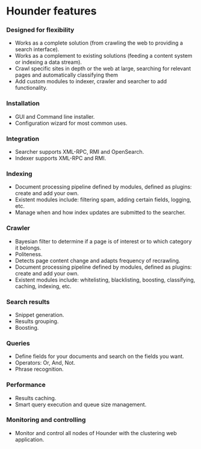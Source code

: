 # Hounder features #

### Designed for flexibility ###

  * Works as a complete solution (from crawling the web to providing a search interface).
  * Works as a complement to existing solutions (feeding a content system or indexing a data stream).
  * Crawl specific sites in depth or the web at large, searching for relevant pages and automatically classifying them
  * Add custom modules to indexer, crawler and searcher to add functionality.

### Installation ###

  * GUI and Command line installer.
  * Configuration wizard for most common uses.

### Integration ###

  * Searcher supports XML-RPC, RMI and OpenSearch.
  * Indexer supports XML-RPC and RMI.

### Indexing ###

  * Document processing pipeline defined by modules, defined as plugins: create and add your own.
  * Existent modules include: filtering spam, adding certain fields, logging, etc.
  * Manage when and how index updates are submitted to the searcher.

### Crawler ###

  * Bayesian filter to determine if a page is of interest or to which category it belongs.
  * Politeness.
  * Detects page content change and adapts frequency of recrawling.
  * Document processing pipeline defined by modules, defined as plugins: create and add your own.
  * Existent modules include: whitelisting, blacklisting, boosting, classifying, caching, indexing, etc.

### Search results ###

  * Snippet generation.
  * Results grouping.
  * Boosting.

### Queries ###

  * Define fields for your documents and search on the fields you want.
  * Operators: Or, And, Not.
  * Phrase recognition.

### Performance ###

  * Results caching.
  * Smart query execution and queue size management.

### Monitoring and controlling ###

  * Monitor and control all nodes of Hounder with the clustering web application.